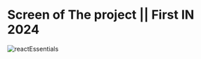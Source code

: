 # Screen of The project  || First IN 2024




![reactEssentials](https://github.com/M0H1K4/React-Essentials/assets/115192875/5d9ac772-acab-45bd-a206-8884d71260b4)

